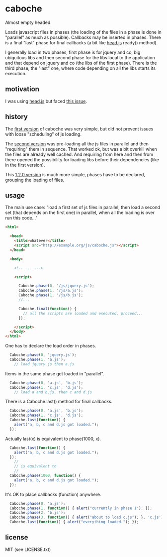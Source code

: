 
# caboche

Almost empty headed.

Loads javascript files in phases (the loading of the files in a phase is done in "parallel" as much as possible). Callbacks may be inserted in phases. There is a final "last" phase for final callbacks (a bit like [head.js](http://headjs.com/) ready() method).

I generally load in two phases, first phase is for jquery and co, big ubiquitous libs and then second phase for the libs local to the application and that depend on jquery and co (the libs of the first phase). There is the third phase, the "last" one, where code depending on all the libs starts its execution.


## motivation

I was using [head.js](http://headjs.com) but faced [this issue](https://github.com/headjs/headjs/issues/203).


## history

The [first version](https://github.com/jmettraux/caboche/blob/5bf9b09f0fc59674832c6159477638e6130a775a/js/caboche.js) of caboche was very simple, but did not prevent issues with loose "scheduling" of js loading.

The [second version](https://github.com/jmettraux/caboche/blob/4cedf84bb41028a8015a6fa20c4709e848f0aa50/js/caboche.js) was pre-loading all the js files in parallel and then "requiring" them in sequence. That worked ok, but was a bit overkill when the files are already well cached. And requiring from here and then from there opened the possibility for loading libs before their dependencies (like in the first version).

This [1.2.0 version](js/caboche.js) is much more simple, phases have to be declared, grouping the loading of files.


## usage

The main use case: "load a first set of js files in parallel, then load a second set (that depends on the first one) in parallel, when all the loading is over run this code..."

```html
<html>

  <head>
    <title>whatever</title>
    <script src="http://example.org/js/caboche.js"></script>
  </head>

  <body>

    <!-- ... --->

    <script>

      Caboche.phase(0, '/js/jquery.js');
      Caboche.phase(1, '/js/a.js');
      Caboche.phase(1, '/js/b.js');
      //...

      Caboche.final(function() {
        // all the scripts are loaded and executed, proceed...
      });

    </script>
  </body>
</html>
```

One has to declare the load order in phases.

```js
  Caboche.phase(0, 'jquery.js');
  Caboche.phase(1, 'a.js');
    // load jquery.js then a.js
```

Items in the same phase get loaded in "parallel".

```js
  Caboche.phase(0, 'a.js', 'b.js');
  Caboche.phase(1, 'c.js', 'd.js');
    // load a and b.js, then c and d.js
```

There is a Caboche.last() method for final callbacks.

```js
  Caboche.phase(0, 'a.js', 'b.js');
  Caboche.phase(1, 'c.js', 'd.js');
  Caboche.last(function() {
    alert("a, b, c and d.js got loaded.");
  });
```

Actually last(x) is equivalent to phase(1000, x).

```js
  Caboche.last(function() {
    alert("a, b, c and d.js got loaded.");
  });
    //
    // is equivalent to
    //
  Caboche.phase(1000, function() {
    alert("a, b, c and d.js got loaded.");
  });
```

It's OK to place callbacks (function) anywhere.

```js
  Caboche.phase(0, 'a.js');
  Caboche.phase(1, function() { alert("currently in phase 1"); });
  Caboche.phase(2, 'b.js');
  Caboche.phase(3, function() { alert("about to load c.js"); }, 'c.js');
  Caboche.last(function() { alert("everything loaded."); });
```


## license

MIT (see LICENSE.txt)

